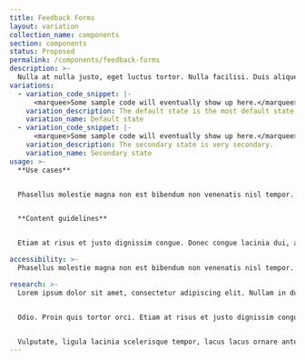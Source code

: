 ```yaml
---
title: Feedback Forms
layout: variation
collection_name: components
section: components
status: Proposed
permalink: /components/feedback-forms
description: >-
  Nulla at nulla justo, eget luctus tortor. Nulla facilisi. Duis aliquet egestas purus in blandit. Curabitur vulputate, ligula lacinia scelerisque tempor, lacus lacus ornare ante, ac egestas est urna sit amet arcu. Class aptent taciti sociosqu ad litora torquent per conubia nostra.
variations:
  - variation_code_snippet: |-
      <marquee>Some sample code will eventually show up here.</marquee>
    variation_description: The default state is the most default state of them all.
    variation_name: Default state
  - variation_code_snippet: |-
      <marquee>Some sample code will eventually show up here.</marquee>
    variation_description: The secondary state is very secondary.
    variation_name: Secondary state
usage: >-
  **Use cases**


  Phasellus molestie magna non est bibendum non venenatis nisl tempor. Suspendisse dictum feugiat nisl ut dapibus. Mauris iaculis porttitor posuere. Praesent id metus massa, ut blandit odio. Proin quis tortor orci. Etiam at risus.


  **Content guidelines**


  Etiam at risus et justo dignissim congue. Donec congue lacinia dui, a porttitor lectus condimentum laoreet. Nunc eu ullamcorper orci. Quisque eget odio ac lectus vestibulum faucibus eget in metus. In pellentesque faucibus vestibulum. Nulla at nulla justo, eget luctus tortor. Nulla facilisi. Duis aliquet egestas purus in.

accessibility: >-
  Phasellus molestie magna non est bibendum non venenatis nisl tempor. Suspendisse dictum feugiat nisl ut dapibus. Mauris iaculis porttitor posuere. Praesent id metus massa, ut blandit odio. Proin quis tortor orci. Etiam at risus et justo dignissim congue. Donec.

research: >-
  Lorem ipsum dolor sit amet, consectetur adipiscing elit. Nullam in dui mauris. Vivamus hendrerit arcu sed erat molestie vehicula. Sed auctor neque eu tellus rhoncus ut eleifend nibh porttitor. Ut in nulla enim. Phasellus molestie magna non est bibendum non venenatis nisl tempor. Suspendisse dictum feugiat nisl ut dapibus. Mauris iaculis porttitor posuere. Praesent id metus massa, ut blandit.


  Odio. Proin quis tortor orci. Etiam at risus et justo dignissim congue. Donec congue lacinia dui, a porttitor lectus condimentum laoreet. Nunc eu ullamcorper orci. Quisque eget odio ac lectus vestibulum faucibus eget in metus. In pellentesque faucibus vestibulum. Nulla at nulla justo, eget luctus tortor. Nulla facilisi. Duis aliquet egestas purus in blandit. Curabitur.


  Vulputate, ligula lacinia scelerisque tempor, lacus lacus ornare ante, ac egestas est urna sit amet arcu. Class aptent taciti sociosqu ad litora torquent per conubia nostra, per inceptos himenaeos. Sed molestie augue sit amet leo consequat posuere.
---
```


